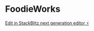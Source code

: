 # FoodieWorks

[Edit in StackBlitz next generation editor ⚡️](https://stackblitz.com/~/github.com/faisalsaleem101/FoodieWorks)